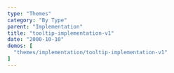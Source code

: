 ```yaml
---
type: "Themes"
category: "By Type"
parent: "Implementation"
title: "tooltip-implementation-v1"
date: "2000-10-10"
demos: [
  "themes/implementation/tooltip-implementation-v1"
]
---
```

